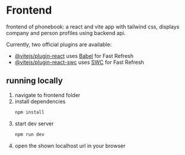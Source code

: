 # Frontend

frontend of phonebook: a react and vite app with tailwind css, displays company and person profiles using backend api.

Currently, two official plugins are available:

- [@vitejs/plugin-react](https://github.com/vitejs/vite-plugin-react/blob/main/packages/plugin-react) uses [Babel](https://babeljs.io/) for Fast Refresh
- [@vitejs/plugin-react-swc](https://github.com/vitejs/vite-plugin-react/blob/main/packages/plugin-react-swc) uses [SWC](https://swc.rs/) for Fast Refresh

## running locally

1. navigate to frontend folder
2. install dependencies
   ```bash
   npm install
   ```
3. start dev server
   ```bash
   npm run dev
   ```
4. open the shown localhost url in your browser
